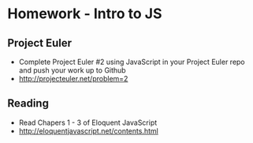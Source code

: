 # Homework - Intro to JS

## Project Euler

* Complete Project Euler #2 using JavaScript in your Project Euler repo and push your work up to Github
* http://projecteuler.net/problem=2

<script type = "text/javascript">
var fib = function(){
 for(var i = 1; i < 89; i++){
  i + (i + 1)
  };
};


</script>



## Reading

* Read Chapers 1 - 3 of Eloquent JavaScript
* http://eloquentjavascript.net/contents.html